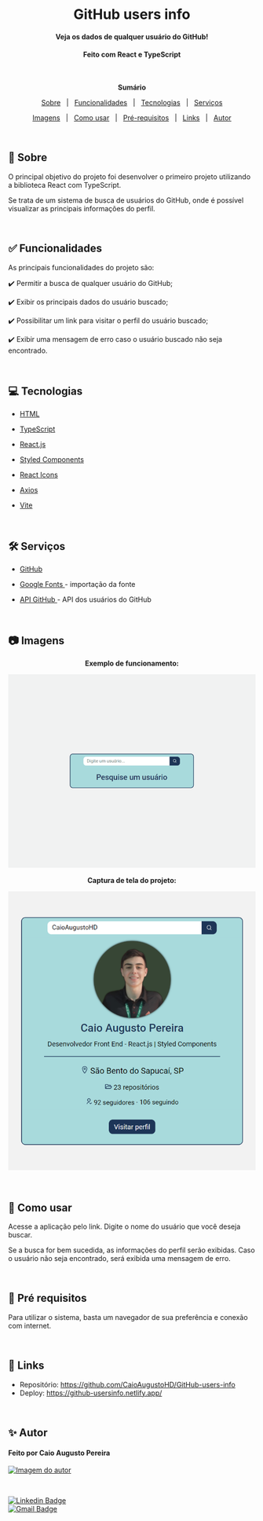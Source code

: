 <h1 align="center">GitHub users info</h1>
<h4 align="center">Veja os dados de qualquer usuário do GitHub!</h4>
<h4 align="center">Feito com React e TypeScript</h4>

 &#xa0;

**<p align="center">Sumário</p>**
<p align="center">
<a href="#dart-sobre">Sobre</a> &#xa0; | &#xa0;
<a href="#white_check_mark-funcionalidades">Funcionalidades</a> &#xa0; | &#xa0;
<a href="#computer-tecnologias">Tecnologias</a> &#xa0; | &#xa0;
<a href="#hammer_and_wrench-serviços">Serviços</a>
</p>
<p align="center">
<a href="#camera-imagens">Imagens</a> &#xa0; | &#xa0;
<a href="#orange_book-como-usar">Como usar</a> &#xa0; | &#xa0;
<a href="#scroll-pré-requisitos">Pré-requisitos</a> &#xa0; | &#xa0;
<a href="#link-links">Links</a> &#xa0; | &#xa0;
<a href="#sparkles-autor">Autor</a>
</p>

 &#xa0;
 
## :dart: Sobre
<p>O principal objetivo do projeto foi desenvolver o primeiro projeto utilizando a biblioteca React com TypeScript.</p>
<p>Se trata de um sistema de busca de usuários do GitHub, onde é possível visualizar as principais informações do perfil.</p>

&#xa0;

## :white_check_mark: Funcionalidades
As principais funcionalidades do projeto são:

✔️ Permitir a busca de qualquer usuário do GitHub;

✔️ Exibir os principais dados do usuário buscado;

✔️ Possibilitar um link para visitar o perfil do usuário buscado;

✔️ Exibir uma mensagem de erro caso o usuário buscado não seja encontrado.

&#xa0;

## :computer: Tecnologias
* [HTML](https://developer.mozilla.org/pt-BR/docs/Web/HTML)

* [TypeScript](https://www.typescriptlang.org/)

* [React.js](https://pt-br.reactjs.org/)

* [Styled Components](https://styled-components.com/)

* [React Icons](https://react-icons.github.io/react-icons/)

* [Axios](https://axios-http.com/)

* [Vite](https://vitejs.dev/)

&#xa0;

## :hammer_and_wrench: Serviços
* <a href="https://github.com/">GitHub</a>

* <a href="https://fonts.google.com/">Google Fonts </a>- importação da fonte

* <a href="https://api.github.com/users">API GitHub  </a>- API dos usuários do GitHub

&#xa0;

## :camera: Imagens
**<p align="center">Exemplo de funcionamento:</p>**
<div align="center">
  <img src="public/exemploprojeto.gif" alt="exemplo da aplicação em execução">
</div>

**<p align="center">Captura de tela do projeto:</p>**
<div align="center">
  <img src="public/imgprojeto.png" alt="Aplicação">
</div>

&#xa0;


## :orange_book: Como usar
<p>Acesse a aplicação pelo link. Digite o nome do usuário que você deseja buscar.</p>
<p>Se a busca for bem sucedida, as informações do perfil serão exibidas. Caso o usuário não seja encontrado, será exibida uma mensagem de erro.</p>

&#xa0;

## :scroll: Pré requisitos
Para utilizar o sistema, basta um navegador de sua preferência e conexão com internet.

&#xa0;

## :link: Links
* Repositório: https://github.com/CaioAugustoHD/GitHub-users-info
* Deploy: https://github-usersinfo.netlify.app/

&#xa0;

## :sparkles: Autor

<h4>Feito por Caio Augusto Pereira</h4>

<a href="https://github.com/CaioAugustoHD">
<img src="https://github.com/CaioAugustoHD.png" width="150px" alt="Imagem do autor">
</a>

&#xa0;

[![Linkedin Badge](https://img.shields.io/badge/-Caio%20Augusto%20Pereira-blue?style=flat-square&logo=Linkedin&logoColor=white&link=https://www.linkedin.com/in/caio-augusto-cap/)](https://www.linkedin.com/in/caio-augusto-cap/)<br>
[![Gmail Badge](https://img.shields.io/badge/-caioaugustosbs@gmail.com-c14438?style=flat-square&logo=Gmail&logoColor=white&link=mailto:caioaugustosbs@gmail.com)](mailto:caioaugustosbs@gmail.com)
